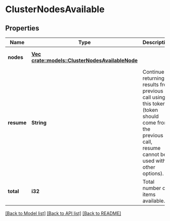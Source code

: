 # ClusterNodesAvailable

## Properties
Name | Type | Description | Notes
------------ | ------------- | ------------- | -------------
**nodes** | [**Vec <crate::models::ClusterNodesAvailableNode>**](ClusterNodesAvailableNode.md) |  | [optional] [default to null]
**resume** | **String** | Continue returning results from previous call using this token (token should come from the previous call, resume cannot be used with other options). | [optional] [default to null]
**total** | **i32** | Total number of items available. | [optional] [default to null]

[[Back to Model list]](../README.md#documentation-for-models) [[Back to API list]](../README.md#documentation-for-api-endpoints) [[Back to README]](../README.md)


